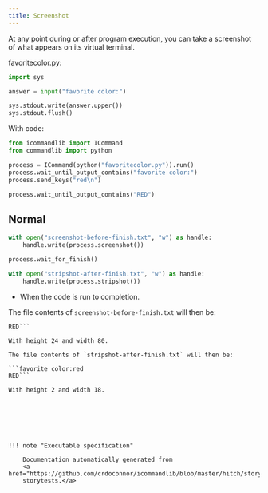 ```yaml
---
title: Screenshot
---
```




At any point during or after program execution, you can
take a screenshot of what appears on its virtual terminal.






favoritecolor.py:

```python
import sys

answer = input("favorite color:")

sys.stdout.write(answer.upper())
sys.stdout.flush()
```

With code:

```python
from icommandlib import ICommand
from commandlib import python

process = ICommand(python("favoritecolor.py")).run()
process.wait_until_output_contains("favorite color:")
process.send_keys("red\n")

process.wait_until_output_contains("RED")

```




## Normal




```python
with open("screenshot-before-finish.txt", "w") as handle:
    handle.write(process.screenshot())

process.wait_for_finish()

with open("stripshot-after-finish.txt", "w") as handle:
    handle.write(process.stripshot())

```



* When the code is run to completion.

The file contents of `screenshot-before-finish.txt` will then be:

```favorite color:red
RED```

With height 24 and width 80.

The file contents of `stripshot-after-finish.txt` will then be:

```favorite color:red
RED```

With height 2 and width 18.







!!! note "Executable specification"

    Documentation automatically generated from 
    <a href="https://github.com/crdoconnor/icommandlib/blob/master/hitch/story/screenshot.story">screenshot.story
    storytests.</a>

